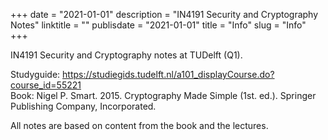 +++
date = "2021-01-01"
description = "IN4191 Security and Cryptography Notes"
linktitle = ""
publisdate = "2021-01-01"
title = "Info"
slug = "Info"
+++


IN4191 Security and Cryptography notes at TUDelft (Q1).

Studyguide: https://studiegids.tudelft.nl/a101_displayCourse.do?course_id=55221  
Book: Nigel P. Smart. 2015. Cryptography Made Simple (1st. ed.). Springer Publishing Company, Incorporated.

All notes are based on content from the book and the lectures.

